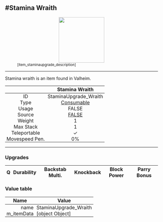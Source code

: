 <meta property="og:title" content="Stamina Wraith - MoreValheim" /><meta property="og:type" content="website" /><meta property="og:image" content="/assets/stamina_wraith.png" /><meta property="og:description" content="Stamina Wraith is an item found in Valheim." /><meta name="theme-color" content="#546D78"><meta name="twitter:card" content="summary_large_image">
#Stamina Wraith
-------------
<style>img {width:20px;}.tb {width:150px;display: block;margin-left: auto;margin-right: auto;}</style>

<style>.md-typeset table:not([class]) th:not([align]) {min-width:unset!important;}</style>
<style>td{padding:0em 0.3em!important;text-align:center!important;border-left:.05rem solid var(--md-default-fg-color--lightest)}</style>

<style>th{padding:0.1em 0.3em!important;text-align:center!important;font-weight:bold}</style>

<style>pre{text-align:right!important}</style>
<style>table tr td:first-child {border-left: 0;};</style>

<figure><img src="/assets/stamina_wraith.png" class="tb" /><figcaption><small>[item_staminaupgrade_description]</small></figcaption></figure>

-------------

Stamina wraith is an item found in Valheim.

|        | Stamina Wraith              |
| ----------- | ------------------------------------ |
| ID |StaminaUpgrade_Wraith
| Type | [Consumable](../../types/consumable)
| Usage | FALSE<br>
| Source | [FALSE](../../items/false)
| Weight | 1 |
| Max Stack | 1 |
| Teleportable | ✓
| Movespeed Pen. | 0%


-------------

### Upgrades
| Q | Durability | Backstab Multi. | Knockback | Block Power | Parry Bonus
| - | - | - | - | - | - 


### Value table
| Name | Value
| - | - |
| <div style="text-align:right">name</div> | <div style="text-align:left">StaminaUpgrade_Wraith</div> | 
| <div style="text-align:right">m_itemData</div> | <div style="text-align:left">[object Object]</div> | 